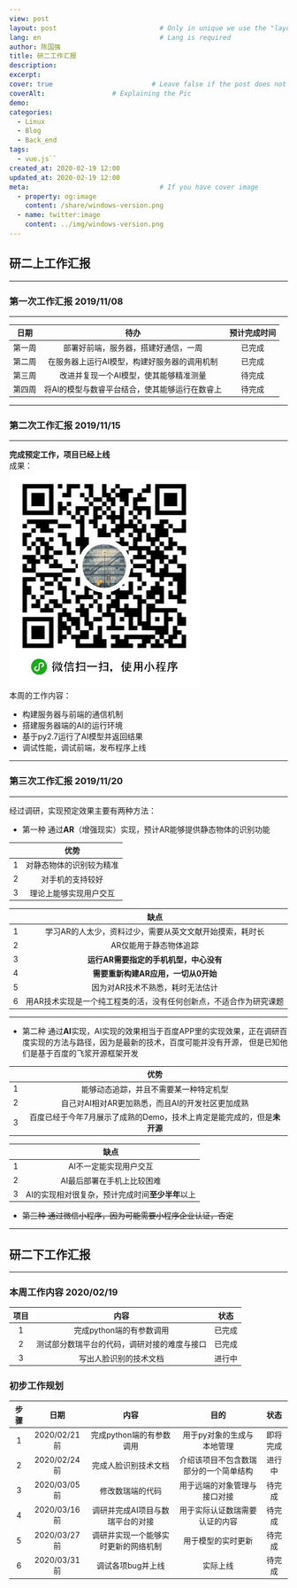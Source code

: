 ```yaml
---
view: post
layout: post                          # Only in unique we use the "layout: post"
lang: en                              # Lang is required
author: 陈国强
title: 研二工作汇报
description:
excerpt: 
cover: true                         # Leave false if the post does not have cover image, if there is set to true
coverAlt:                 # Explaining the Pic
demo:
categories:
  - Linux
  - Blog
  - Back_end
tags:
  - vue.js``
created_at: 2020-02-19 12:00
updated_at: 2020-02-19 12:00
meta:                                 # If you have cover image
  - property: og:image
    content: /share/windows-version.png  
  - name: twitter:image
    content: ../img/windows-version.png  
---
```


## 研二上工作汇报  

---  
### 第一次工作汇报  2019/11/08  
---  

|日期|待办|预计完成时间|
|:----:|:----:|:----:|
|第一周|部署好前端，服务器，搭建好通信，一周|已完成|
|第二周|在服务器上运行AI模型，构建好服务器的调用机制|已完成|
|第三周|改进并复现一个AI模型，使其能够精准测量|待完成|
|第四周|将AI的模型与数睿平台结合，使其能够运行在数睿上|待完成|
---  

### 第二次工作汇报  2019/11/15  

---  
**完成预定工作，项目已经上线**  
成果：  
![](../img/wx.jpg)  
本周的工作内容：  
+ 构建服务器与前端的通信机制  
+ 搭建服务器端的AI的运行环境  
+ 基于py2.7运行了AI模型并返回结果  
+ 调试性能，调试前端，发布程序上线  
---

### 第三次工作汇报  2019/11/20  

---
经过调研，实现预定效果主要有两种方法：  

+ 第一种 通过**AR**（增强现实）实现，预计AR能够提供静态物体的识别功能  

||优势|
|:----:|:----:|
|1|对静态物体的识别较为精准|
|2|对手机的支持较好|
|3|理论上能够实现用户交互|

||缺点|
|:----:|:----:|
|1|学习AR的人太少，资料过少，需要从英文文献开始摸索，耗时长|
|2|AR仅能用于静态物体追踪|
|3|**运行AR需要指定的手机机型，中心没有**|
|4|**需要重新构建AR应用，一切从0开始**|
|5|因为对AR技术不熟悉，耗时无法估计|
|6|用AR技术实现是一个纯工程类的活，没有任何创新点，不适合作为研究课题|
---  

+ 第二种 通过**AI**实现，AI实现的效果相当于百度APP里的实现效果，正在调研百度实现的方法与路径，因为是最新的技术，百度可能并没有开源，
但是已知他们是基于百度的飞浆开源框架开发  

||优势|
|:----:|:----:|
|1|能够动态追踪，并且不需要某一种特定机型|
|2|自己对AI相对AR更加熟悉，而且AI的开发社区更加成熟|
|3|百度已经于今年7月展示了成熟的Demo，技术上肯定是能完成的，但是**未开源**|

||缺点|
|:----:|:----:|
|1|AI不一定能实现用户交互|
|2|AI最后部署在手机上比较困难|
|3|AI的实现相对很复杂，预计完成时间**至少半年**以上|

+ ~~第三种 通过微信小程序，因为可能需要小程序企业认证，否定~~ 
 
---  

## 研二下工作汇报  

---  
  
### 本周工作内容  2020/02/19   
|项目|内容|状态|
|:----:|:----:|:----:|
|1|完成python端的有参数调用|已完成|
|2|测试部分数瑞平台的代码，调研对接的难度与接口|已完成|
|3|写出人脸识别的技术文档|进行中| 

### 初步工作规划  
|步骤|日期|内容|目的|状态|
|:----:|:----:|:----:|:----:|:----:|
|1|2020/02/21前|完成python端的有参数调用|用于py对象的生成与本地管理|即将完成|
|2|2020/02/24前|完成人脸识别技术文档|介绍该项目不包含数瑞部分的一个简单结构|进行中|
|3|2020/03/05前|修改数瑞端的代码|用于远端的对象管理与接口对接|待完成|
|4|2020/03/16前|调研并完成AI项目与数瑞平台的对接|用于实际认证数瑞需要认证的内容|待完成|
|5|2020/03/27前|调研并实现一个能够实时更新的网络机制|用于模型的实时更新|待完成|
|6|2020/03/31前|调试各项bug并上线|实际上线|待完成|



